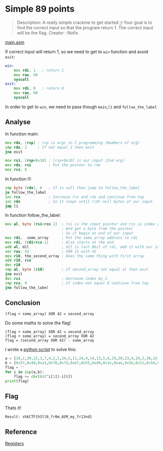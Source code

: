 # Simple 89 points

>Description:
>A really simple crackme to get started ;) Your goal is to find the correct input so that the program return 1. The correct input will be the flag.
>Creator : Nofix

[main.asm](main.asm)

If correct input will return 1, so we need to get to `win` function and avoid `exit`:
```asm
win:
	mov rdi, 1   ; return 1
	mov rax, 60
	syscall
exit:
	mov rdi, 0   ; return 0
	mov rax, 60
	syscall
```
In order to get to `win`, we need to pass though `main`,`l1` and `follow_the_label`

## Analyse

In function main:
```asm
mov rdx, [rsp] ; rsp is argc in C programming (Numbers of arg)
cmp rdx, 2	   ; If not equal 2 then exit
jne exit

mov rsi, [rsp+0x10] ; [rsp+0x10] is our input (2nd arg)
mov rdx, rsi        ; Put the pointer to rdx
mov rcx, 0
```

In function l1:
```asm
cmp byte [rdx], 0   ; If is null then jump to follow_the_label
je follow_the_label 
inc rcx             ; Increase rcx and rdx and continue from top
inc rdx             ; So it loops until (\0) null bytes of our input
jmp l1
```	

In function follow_the_label:
```asm
mov al, byte [rsi+rcx-1]  ; rsi is the input pointer and rcx is index at null
                          ; And get a byte from the pointer
                          ; So it begin at end of our input
mov rdi,  some_array      ; Put the some_array address to rdi
mov rdi, [rdi+rcx-1]      ; Also starts at the end
add al, dil               ; dil is last 8bit of rdi, add it with our input
xor rax, 42               ; XOR it with 42
mov r10, the_second_array ; Does the same thing with first array
add r10, rcx              
dec r10
cmp al, byte [r10]        ; If second_array not equal al then exit
jne exit
dec rcx                   ; Decrease index by 1
cmp rcx, 0                ; If index not equal 0 continue from top
jne follow_the_label
```

## Conclusion
```
(flag + some_array) XOR 42 = second_array
```

Do some maths to solve the flag!
```
(flag + some_array) XOR 42 = second_array
(flag + some_array) = second_array XOR 42
flag = (second_array XOR 42) - some_array
```
I wrote a [python script](solve.py) to solve this:
```py
a = [10,2,30,15,3,7,4,2,1,24,5,11,24,4,14,13,5,6,19,20,23,9,10,2,30,15,3,7,4,2,1,24]
b = [0x57,0x40,0xa3,0x78,0x7d,0x67,0x55,0x40,0x1e,0xae,0x5b,0x11,0x5d,0x40,0xaa,0x17,0x58,0x4f,0x7e,0x4d,0x4e,0x42,0x5d,0x51,0x57,0x5f,0x5f,0x12,0x1d,0x5a,0x4f,0xbf]
flag = ''
for i in zip(a,b):
	flag += chr((42^i[1])-i[0])
print(flag)
```
## Flag
Thats it!
```
Result: shkCTF{h3ll0_fr0m_ASM_my_fr13nd}
```
## Reference
[Registers](https:;www.tortall.net/projects/yasm/manual/html/arch-x86-registers.html)
